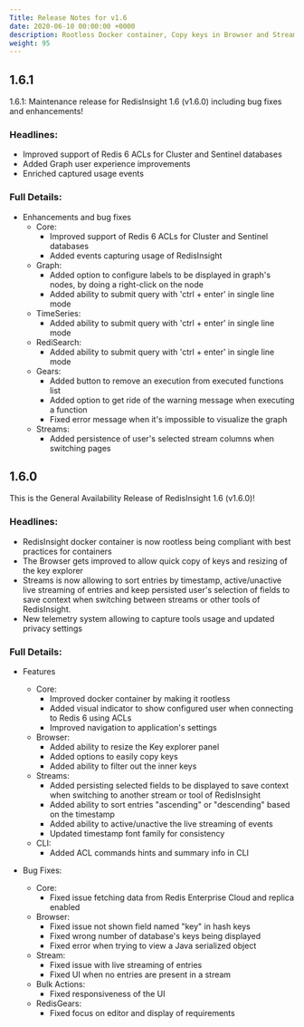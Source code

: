 ```yaml
---
Title: Release Notes for v1.6
date: 2020-06-10 00:00:00 +0000
description: Rootless Docker container, Copy keys in Browser and Stream UX improvements
weight: 95
---
```


## 1.6.1

1.6.1: Maintenance release for RedisInsight 1.6 (v1.6.0) including bug fixes and enhancements!

### Headlines:
- Improved support of Redis 6 ACLs for Cluster and Sentinel databases
- Added Graph user experience improvements
- Enriched captured usage events 

### Full Details:
- Enhancements and bug fixes
  - Core:
    - Improved support of Redis 6 ACLs for Cluster and Sentinel databases
    - Added events capturing usage of RedisInsight 
  - Graph:
    - Added option to configure labels to be displayed in graph's nodes, by doing a right-click on the node
    - Added ability to submit query with 'ctrl + enter' in single line mode
  - TimeSeries:
    - Added ability to submit query with 'ctrl + enter' in single line mode
  - RediSearch: 
    - Added ability to submit query with 'ctrl + enter' in single line mode
  - Gears: 
    - Added button to remove an execution from executed functions list
    - Added option to get ride of the warning message when executing a function 
    - Fixed error message when it's impossible to visualize the graph
  - Streams:
    - Added persistence of user's selected stream columns when switching pages


## 1.6.0

This is the General Availability Release of RedisInsight 1.6 (v1.6.0)!

### Headlines:
- RedisInsight docker container is now rootless being compliant with best practices for containers
- The Browser gets improved to allow quick copy of keys and resizing of the key explorer
- Streams is now allowing to sort entries by timestamp, active/unactive live streaming of entries and keep persisted user's selection of fields to save context when switching between streams or other tools of RedisInsight. 
- New telemetry system allowing to capture tools usage and updated privacy settings

### Full Details:

- Features
  - Core:
    - Improved docker container by making it rootless
    - Added visual indicator to show configured user when connecting to Redis 6 using ACLs
    - Improved navigation to application's settings
  - Browser:
    - Added ability to resize the Key explorer panel
    - Added options to easily copy keys
    - Added ability to filter out the inner keys
  - Streams: 
    - Added persisting selected fields to be displayed to save context when switching to another stream or tool of RedisInsight 
    - Added ability to sort entries "ascending" or "descending" based on the timestamp
    - Added ability to active/unactive the live streaming of events 
    - Updated timestamp font family for consistency
  - CLI:
    - Added ACL commands hints and summary info in CLI

- Bug Fixes:
  - Core:
    - Fixed issue fetching data from Redis Enterprise Cloud and replica enabled
  - Browser:
    - Fixed issue not shown field named "key" in hash keys
    - Fixed wrong number of database's keys being displayed
    - Fixed error when trying to view a Java serialized object
  - Stream:
    - Fixed issue with live streaming of entries
    - Fixed UI when no entries are present in a stream
  - Bulk Actions:
    - Fixed responsiveness of the UI
  - RedisGears:
    - Fixed focus on editor and display of requirements
